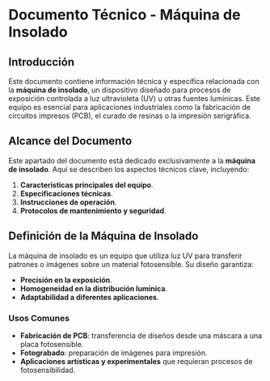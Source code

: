 # Documento Técnico - Máquina de Insolado

## Introducción
Este documento contiene información técnica y específica relacionada con la **máquina de insolado**, un dispositivo diseñado para procesos de exposición controlada a luz ultravioleta (UV) u otras fuentes lumínicas. Este equipo es esencial para aplicaciones industriales como la fabricación de circuitos impresos (PCB), el curado de resinas o la impresión serigráfica.

## Alcance del Documento
Este apartado del documento está dedicado exclusivamente a la **máquina de insolado**. Aquí se describen los aspectos técnicos clave, incluyendo:
1. **Características principales del equipo**.
2. **Especificaciones técnicas**.
3. **Instrucciones de operación**.
4. **Protocolos de mantenimiento y seguridad**.

## Definición de la Máquina de Insolado
La máquina de insolado es un equipo que utiliza luz UV para transferir patrones o imágenes sobre un material fotosensible. Su diseño garantiza:
- **Precisión en la exposición**.
- **Homogeneidad en la distribución lumínica**.
- **Adaptabilidad a diferentes aplicaciones**.

### Usos Comunes
- **Fabricación de PCB**: transferencia de diseños desde una máscara a una placa fotosensible.
- **Fotograbado**: preparación de imágenes para impresión.
- **Aplicaciones artísticas y experimentales** que requieran procesos de fotosensibilidad.
